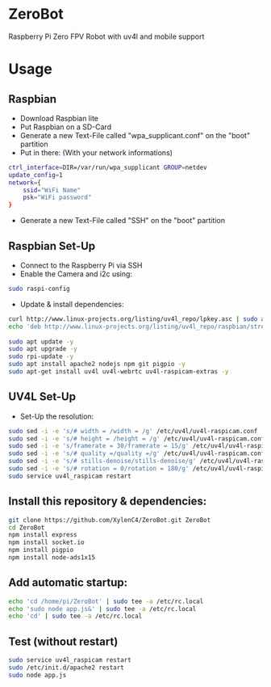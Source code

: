 # ZeroBot
Raspberry Pi Zero FPV Robot with uv4l and mobile support

# Usage

## Raspbian
- Download Raspbian lite
- Put Raspbian on a SD-Card
- Generate a new Text-File called "wpa_supplicant.conf" on the "boot" partition
- Put in there: (With your network informations)
```bash
ctrl_interface=DIR=/var/run/wpa_supplicant GROUP=netdev
update_config=1
network={
	ssid="WiFi Name"
	psk="WiFi password"
}
```
- Generate a new Text-File called "SSH" on the "boot" partition


## Raspbian Set-Up
- Connect to the Raspberry Pi via SSH
- Enable the Camera and i2c using:
```bash
sudo raspi-config
```
- Update & install dependencies:
```bash
curl http://www.linux-projects.org/listing/uv4l_repo/lpkey.asc | sudo apt-key add -
echo 'deb http://www.linux-projects.org/listing/uv4l_repo/raspbian/stretch stretch main' | sudo tee -a /etc/apt/sources.list
	
sudo apt update -y
sudo apt upgrade -y
sudo rpi-update -y
sudo apt install apache2 nodejs npm git pigpio -y
sudo apt-get install uv4l uv4l-webrtc uv4l-raspicam-extras -y
```

## UV4L Set-Up
- Set-Up the resolution:
```bash
sudo sed -i -e 's/# width = /width = /g' /etc/uv4l/uv4l-raspicam.conf
sudo sed -i -e 's/# height = /height = /g' /etc/uv4l/uv4l-raspicam.conf
sudo sed -i -e 's/framerate = 30/framerate = 15/g' /etc/uv4l/uv4l-raspicam.conf
sudo sed -i -e 's/# quality =/quality =/g' /etc/uv4l/uv4l-raspicam.conf
sudo sed -i -e 's/# stills-denoise/stills-denoise/g' /etc/uv4l/uv4l-raspicam.conf
sudo sed -i -e 's/# rotation = 0/rotation = 180/g' /etc/uv4l/uv4l-raspicam.conf
sudo service uv4l_raspicam restart
```

## Install this repository & dependencies:
```bash
git clone https://github.com/XylenC4/ZeroBot.git ZeroBot
cd ZeroBot
npm install express
npm install socket.io
npm install pigpio
npm install node-ads1x15
```

## Add automatic startup:
```bash
echo 'cd /home/pi/ZeroBot' | sudo tee -a /etc/rc.local
echo 'sudo node app.js&' | sudo tee -a /etc/rc.local
echo 'cd' | sudo tee -a /etc/rc.local
```


## Test (without restart)
```bash
sudo service uv4l_raspicam restart
sudo /etc/init.d/apache2 restart
sudo node app.js
```

